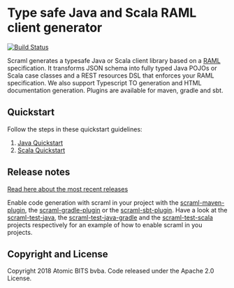 Type safe Java and Scala RAML client generator
==============================================

[![Build Status](https://travis-ci.org/atomicbits/scraml.svg?branch=develop)](https://travis-ci.org/atomicbits/scraml)


Scraml generates a typesafe Java or Scala client library based on a [RAML](http://raml.org) specification. It transforms 
JSON schema into fully typed Java POJOs or Scala case classes and a REST resources DSL that enforces your RAML specification. We also support
Typescript TO generation and HTML documentation generation. Plugins are available for maven, gradle and sbt.  

## Quickstart

Follow the steps in these quickstart guidelines: 

 1. [Java Quickstart](https://github.com/atomicbits/scraml/blob/develop/documentation/javadocumentation.adoc#quickstart-java)
 2. [Scala Quickstart](https://github.com/atomicbits/scraml/blob/develop/documentation/scaladocumentation.adoc#quickstart-scala)

## Release notes

[Read here about the most recent releases](https://github.com/atomicbits/scraml/blob/develop/documentation/release-notes.adoc) 


Enable code generation with scraml in your project with the [scraml-maven-plugin](https://github.com/atomicbits/scraml-maven-plugin), 
the [scraml-gradle-plugin](https://github.com/atomicbits/scraml-gradle-plugin) 
or the [scraml-sbt-plugin](https://github.com/atomicbits/scraml-sbt-plugin). Have a look at 
the [scraml-test-java](https://github.com/atomicbits/scraml-test-java), the [scraml-test-java-gradle](https://github.com/atomicbits/scraml-test-java-gradle) 
and the [scraml-test-scala](https://github.com/atomicbits/scraml-test-scala) projects respectively for an example of how to enable scraml in you projects. 


## Copyright and License
Copyright 2018 Atomic BITS bvba. Code released under the Apache 2.0 License. 
